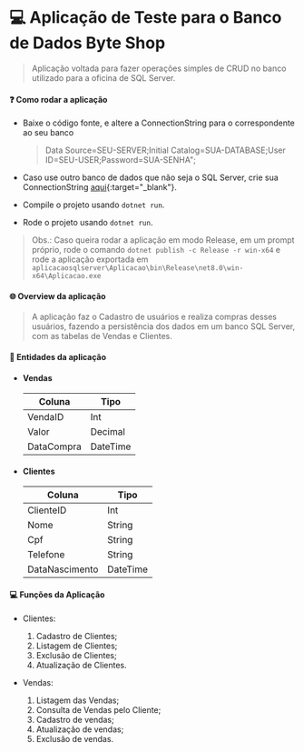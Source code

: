 # :computer: Aplicação de Teste para o Banco de Dados Byte Shop

>Aplicação voltada para fazer operações simples de CRUD no banco utilizado para a oficina de SQL Server.

#### :question: Como rodar a aplicação 

- Baixe o código fonte, e altere a ConnectionString para o correspondente ao seu banco
  >Data Source=SEU-SERVER;Initial Catalog=SUA-DATABASE;User ID=SEU-USER;Password=SUA-SENHA";  

- Caso use outro banco de dados que não seja o SQL Server, crie sua ConnectionString [aqui](https://www.connectionstrings.com/){:target="_blank"}.
- Compile o projeto usando `dotnet run`.
- Rode o projeto usando `dotnet run`.

>Obs.: Caso queira rodar a aplicação em modo Release, em um prompt próprio, rode o comando `dotnet publish -c Release -r win-x64` e rode a aplicação exportada em `aplicacaosqlserver\Aplicacao\bin\Release\net8.0\win-x64\Aplicacao.exe`

#### :globe_with_meridians: Overview da aplicação

>A aplicação faz o Cadastro de usuários e realiza compras desses usuários, fazendo a persistência dos dados em um banco SQL Server, com as tabelas de Vendas e Clientes.


#### :raising_hand: Entidades da aplicação
- #### Vendas
  
   Coluna | Tipo
  ---- | ----
  VendaID | Int
  Valor | Decimal
  DataCompra | DateTime


- #### Clientes
  Coluna | Tipo
  ---- | ----
  ClienteID | Int
  Nome | String
  Cpf | String
  Telefone | String
  DataNascimento | DateTime

#### :computer: Funções da Aplicação
* Clientes:
  1. Cadastro de Clientes;
  2. Listagem de Clientes;
  3. Exclusão de Clientes;
  4. Atualização de Clientes.
   
* Vendas:
    1. Listagem das Vendas;
    2. Consulta de Vendas pelo Cliente;
    3. Cadastro de vendas;
    4. Atualização de vendas;
    5. Exclusão de vendas.